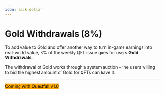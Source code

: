 ```yaml
---
icon: sack-dollar
---
```


# Gold Withdrawals (8%)

To add value to Gold and offer another way to turn in-game earnings into real-world value, 8% of the weekly QFT issue goes for users **Gold Withdrawals**. 

The withdrawal of Gold works through a system auction – the users willing to bid the highest amount of Gold for QFTs can have it. 

***

<mark style="background-color:orange;">Coming with Questfall v1.0</mark>&#x20;